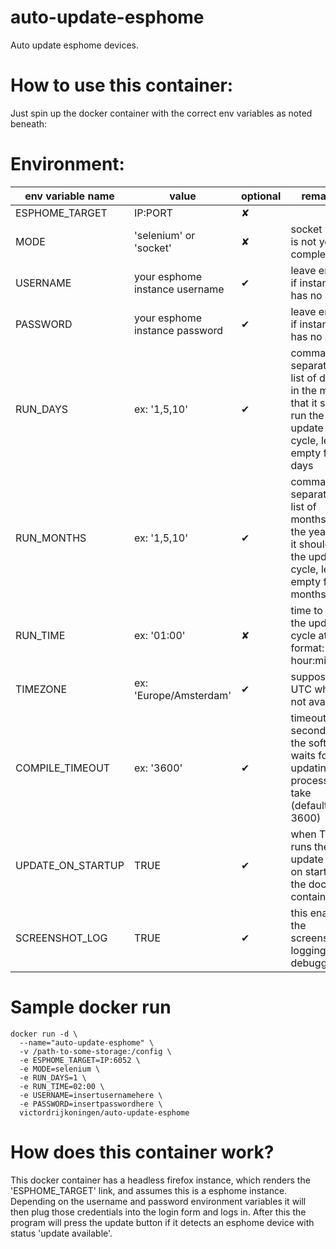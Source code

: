 # auto-update-esphome
Auto update esphome devices.

# How to use this container:
Just spin up the docker container with the correct env variables as noted beneath:


# Environment:

| env variable name | value | optional | remarks |
|-----|-----|-----|-----|
| ESPHOME_TARGET | IP:PORT | ✘ |  |
| MODE | 'selenium' or 'socket' | ✘ | socket work is not yet completed |
| USERNAME | your esphome instance username | ✔ | leave empty if instance has no auth |
| PASSWORD | your esphome instance password | ✔ | leave empty if instance has no auth |
| RUN_DAYS | ex: '1,5,10' | ✔ |  comma separated list of days in the month that it should run the update cycle, leave empty for all days |
| RUN_MONTHS | ex: '1,5,10' | ✔ |  comma separated list of months in the year that it should run the update cycle, leave empty for all months |
| RUN_TIME | ex: '01:00' | ✘ | time to run the update cycle at, format: hour:minutes |
| TIMEZONE | ex: 'Europe/Amsterdam' | ✔ | supposses UTC when not available |
| COMPILE_TIMEOUT | ex: '3600' | ✔ | timeout in seconds that the software waits for the updating process to take (defaults to 3600) |
| UPDATE_ON_STARTUP | TRUE | ✔ | when TRUE, runs the update cycle on startup of the docker container |
| SCREENSHOT_LOG | TRUE | ✔ | this enables the screenshot logging for debugging |

# Sample docker run

```
docker run -d \
  --name="auto-update-esphome" \
  -v /path-to-some-storage:/config \
  -e ESPHOME_TARGET=IP:6052 \
  -e MODE=selenium \
  -e RUN_DAYS=1 \
  -e RUN_TIME=02:00 \
  -e USERNAME=insertusernamehere \
  -e PASSWORD=insertpasswordhere \
  victordrijkoningen/auto-update-esphome
```

# How does this container work?
This docker container has a headless firefox instance, which renders the 'ESPHOME_TARGET' link, and assumes this is a esphome instance. Depending on the username and password environment variables it will then plug those credentials into the login form and logs in. After this the program will press the update button if it detects an esphome device with status 'update available'.
